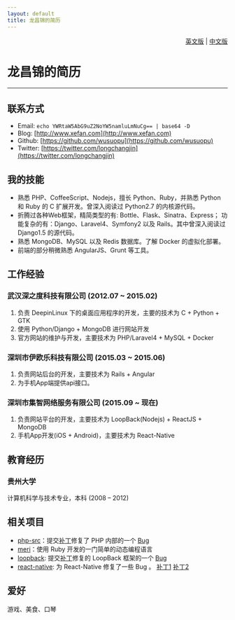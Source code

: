 ```yaml
---
layout: default
title: 龙昌锦的简历
---
```


<div style="text-align: right;"> <a href="index.html">英文版</a> | <a href="index.zh-CN.html">中文版</a> </div>

# 龙昌锦的简历

-------

## 联系方式
- Email: `echo YWRtaW5AbG9uZ2NoYW5namluLmNuCg== | base64 -D`
- Blog: [http://www.xefan.com](http://www.xefan.com)
- Github: [https://github.com/wusuopu](https://github.com/wusuopu)
- Twitter: [https://twitter.com/longchangjin](https://twitter.com/longchangjin)


## 我的技能
- 熟悉 PHP、CoffeeScript、Nodejs，擅长 Python、Ruby，并熟悉 Python 和 Ruby 的 C 扩展开发。曾深入阅读过 Python2.7 的内核源代码。  
- 折腾过各种Web框架，精简类型的有: Bottle、Flask、Sinatra、Express；
功能复杂的有：Django、Laravel4、Symfony2 以及 Rails。其中曾深入阅读过 Django1.5 的源代码。  
- 熟悉 MongoDB、MySQL 以及 Redis 数据库。了解 Docker 的虚拟化部署。  
- 前端的部分稍微熟悉 AngularJS、Grunt 等工具。


## 工作经验

### 武汉深之度科技有限公司 (2012.07 ~ 2015.02)
1. 负责 DeepinLinux 下的桌面应用程序的开发，主要的技术为 C + Python + GTK
2. 使用 Python/Django + MongoDB 进行网站开发
3. 官方网站的维护与开发，主要技术为 PHP/Laravel4 + MySQL + Docker

### 深圳市伊欧乐科技有限公司 (2015.03 ~ 2015.06)
1. 负责网站后台的开发，主要技术为 Rails + Angular
2. 为手机App端提供api接口。


### 深圳市集智网络服务有限公司 (2015.09 ~ 现在)
1. 负责网站平台的开发，主要技术为 LoopBack(Nodejs) + ReactJS + MongoDB
2. 手机App开发(iOS + Android)，主要技术为 React-Native


## 教育经历

### 贵州大学
  计算机科学与技术专业，本科 (2008 – 2012)


## 相关项目
- [php-src](https://github.com/php/php-src)：提交[补丁](http://git.php.net/?p=php-src.git;a=commit;h=72976e2497f963b7f203443f9881d52e0ff97962)修复了 PHP 内部的一个 [Bug](https://bugs.php.net/bug.php?id=66606)
- [meri](https://github.com/wusuopu/meri)：使用 Ruby 开发的一门简单的动态编程语言
- [loopback](https://github.com/strongloop/loopback): 提交[补丁](https://github.com/strongloop/loopback/commit/14e6ec554a735fb75e4340b5af26f9618c4df315)修复的 LoopBack 框架的一个 [Bug](https://github.com/strongloop/loopback/issues/1689)
- [react-native](https://github.com/facebook/react-native): 为 React-Native 修复了一些 Bug 。 [补丁1](https://github.com/facebook/react-native/commit/97741af8b99ea8e443d41b80c4d9a8fd843a96ab) [补丁2](https://github.com/facebook/react-native/commit/97b8a57bdbbf462aaef807991eea22665f0662c9)


## 爱好
游戏、美食、口琴

